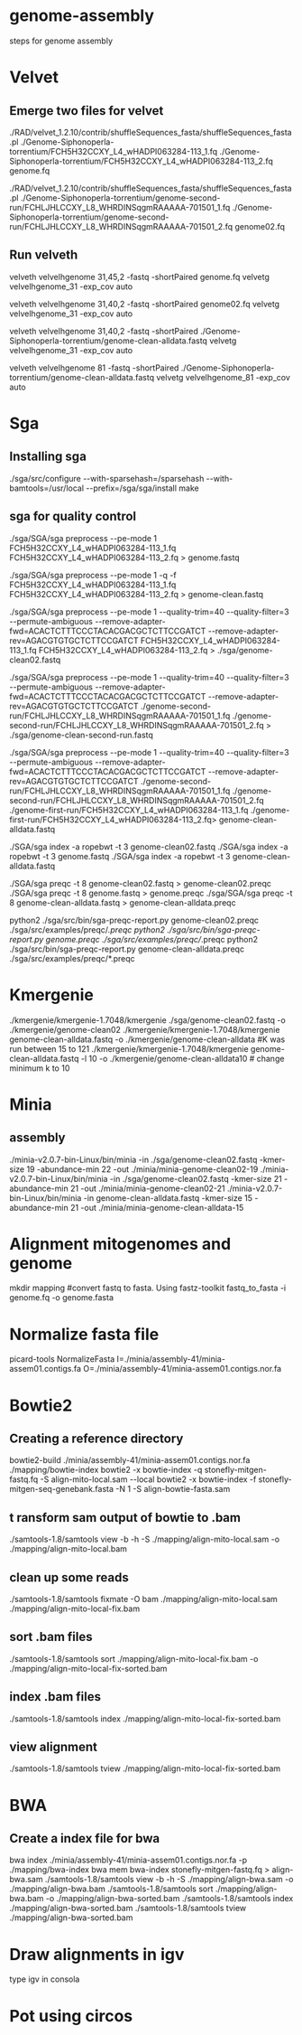 # genome-assembly
steps for genome assembly

# Velvet
## Emerge two files for velvet
./RAD/velvet_1.2.10/contrib/shuffleSequences_fasta/shuffleSequences_fasta.pl ./Genome-Siphonoperla-torrentium/FCH5H32CCXY_L4_wHADPI063284-113_1.fq ./Genome-Siphonoperla-torrentium/FCH5H32CCXY_L4_wHADPI063284-113_2.fq genome.fq

./RAD/velvet_1.2.10/contrib/shuffleSequences_fasta/shuffleSequences_fasta.pl ./Genome-Siphonoperla-torrentium/genome-second-run/FCHLJHLCCXY_L8_WHRDINSqgmRAAAAA-701501_1.fq ./Genome-Siphonoperla-torrentium/genome-second-run/FCHLJHLCCXY_L8_WHRDINSqgmRAAAAA-701501_2.fq genome02.fq

## Run velveth
velveth velvelhgenome 31,45,2 -fastq -shortPaired genome.fq 
velvetg velvelhgenome_31 -exp_cov auto 

velveth velvelhgenome 31,40,2 -fastq -shortPaired genome02.fq 
velvetg velvelhgenome_31 -exp_cov auto 

velveth velvelhgenome 31,40,2 -fastq -shortPaired ./Genome-Siphonoperla-torrentium/genome-clean-alldata.fastq 
velvetg velvelhgenome_31 -exp_cov auto 

velveth velvelhgenome 81 -fastq -shortPaired ./Genome-Siphonoperla-torrentium/genome-clean-alldata.fastq 
velvetg velvelhgenome_81 -exp_cov auto 

# Sga
## Installing sga
./sga/src/configure --with-sparsehash=/sparsehash --with-bamtools=/usr/local --prefix=/sga/sga/install
make

## sga for quality control
./sga/SGA/sga preprocess --pe-mode 1 FCH5H32CCXY_L4_wHADPI063284-113_1.fq FCH5H32CCXY_L4_wHADPI063284-113_2.fq > genome.fastq

./sga/SGA/sga preprocess --pe-mode 1 -q -f FCH5H32CCXY_L4_wHADPI063284-113_1.fq FCH5H32CCXY_L4_wHADPI063284-113_2.fq > genome-clean.fastq

./sga/SGA/sga preprocess --pe-mode 1 --quality-trim=40 --quality-filter=3 --permute-ambiguous --remove-adapter-fwd=ACACTCTTTCCCTACACGACGCTCTTCCGATCT --remove-adapter-rev=AGACGTGTGCTCTTCCGATCT FCH5H32CCXY_L4_wHADPI063284-113_1.fq FCH5H32CCXY_L4_wHADPI063284-113_2.fq > ./sga/genome-clean02.fastq

./sga/SGA/sga preprocess --pe-mode 1 --quality-trim=40 --quality-filter=3 --permute-ambiguous --remove-adapter-fwd=ACACTCTTTCCCTACACGACGCTCTTCCGATCT --remove-adapter-rev=AGACGTGTGCTCTTCCGATCT ./genome-second-run/FCHLJHLCCXY_L8_WHRDINSqgmRAAAAA-701501_1.fq ./genome-second-run/FCHLJHLCCXY_L8_WHRDINSqgmRAAAAA-701501_2.fq > ./sga/genome-clean-second-run.fastq

./sga/SGA/sga preprocess --pe-mode 1 --quality-trim=40 --quality-filter=3 --permute-ambiguous --remove-adapter-fwd=ACACTCTTTCCCTACACGACGCTCTTCCGATCT --remove-adapter-rev=AGACGTGTGCTCTTCCGATCT ./genome-second-run/FCHLJHLCCXY_L8_WHRDINSqgmRAAAAA-701501_1.fq ./genome-second-run/FCHLJHLCCXY_L8_WHRDINSqgmRAAAAA-701501_2.fq ./genome-first-run/FCH5H32CCXY_L4_wHADPI063284-113_1.fq ./genome-first-run/FCH5H32CCXY_L4_wHADPI063284-113_2.fq> genome-clean-alldata.fastq

./SGA/sga index -a ropebwt -t 3 genome-clean02.fastq
./SGA/sga index -a ropebwt -t 3 genome.fastq
./SGA/sga index -a ropebwt -t 3 genome-clean-alldata.fastq

./SGA/sga preqc -t 8 genome-clean02.fastq > genome-clean02.preqc
./SGA/sga preqc -t 8 genome.fastq > genome.preqc
./sga/SGA/sga preqc -t 8 genome-clean-alldata.fastq > genome-clean-alldata.preqc

python2 ./sga/src/bin/sga-preqc-report.py genome-clean02.preqc ./sga/src/examples/preqc/*.preqc 
python2 ./sga/src/bin/sga-preqc-report.py genome.preqc ./sga/src/examples/preqc/*.preqc
python2 ./sga/src/bin/sga-preqc-report.py genome-clean-alldata.preqc ./sga/src/examples/preqc/*.preqc

# Kmergenie
./kmergenie/kmergenie-1.7048/kmergenie ./sga/genome-clean02.fastq -o ./kmergenie/genome-clean02
./kmergenie/kmergenie-1.7048/kmergenie genome-clean-alldata.fastq -o ./kmergenie/genome-clean-alldata #K was run between 15 to 121
./kmergenie/kmergenie-1.7048/kmergenie genome-clean-alldata.fastq -l 10 -o ./kmergenie/genome-clean-alldata10 # change minimum k to 10

# Minia
## assembly
./minia-v2.0.7-bin-Linux/bin/minia -in ./sga/genome-clean02.fastq -kmer-size 19 -abundance-min 22 -out ./minia/minia-genome-clean02-19
./minia-v2.0.7-bin-Linux/bin/minia -in ./sga/genome-clean02.fastq -kmer-size 21 -abundance-min 21 -out ./minia/minia-genome-clean02-21
./minia-v2.0.7-bin-Linux/bin/minia -in genome-clean-alldata.fastq -kmer-size 15 -abundance-min 21 -out ./minia/minia-genome-clean-alldata-15



# Alignment mitogenomes and genome
mkdir mapping
#convert fastq to fasta. Using fastz-toolkit
fastq_to_fasta -i genome.fq -o genome.fasta

# Normalize fasta file
picard-tools NormalizeFasta I=./minia/assembly-41/minia-assem01.contigs.fa O=./minia/assembly-41/minia-assem01.contigs.nor.fa

# Bowtie2
## Creating a reference directory
bowtie2-build ./minia/assembly-41/minia-assem01.contigs.nor.fa ./mapping/bowtie-index
bowtie2 -x bowtie-index -q stonefly-mitgen-fastq.fq -S align-mito-local.sam --local
bowtie2 -x bowtie-index -f stonefly-mitgen-seq-genebank.fasta -N 1 -S align-bowtie-fasta.sam

## t ransform sam output of bowtie to .bam
./samtools-1.8/samtools view -b -h -S ./mapping/align-mito-local.sam -o ./mapping/align-mito-local.bam

## clean up some reads
./samtools-1.8/samtools fixmate -O bam ./mapping/align-mito-local.sam ./mapping/align-mito-local-fix.bam

## sort .bam files
./samtools-1.8/samtools sort ./mapping/align-mito-local-fix.bam -o ./mapping/align-mito-local-fix-sorted.bam

## index .bam files
./samtools-1.8/samtools index ./mapping/align-mito-local-fix-sorted.bam

## view alignment
./samtools-1.8/samtools tview ./mapping/align-mito-local-fix-sorted.bam

# BWA
## Create a index file for bwa
bwa index ./minia/assembly-41/minia-assem01.contigs.nor.fa -p ./mapping/bwa-index
bwa mem bwa-index stonefly-mitgen-fastq.fq > align-bwa.sam
./samtools-1.8/samtools view -b -h -S ./mapping/align-bwa.sam -o ./mapping/align-bwa.bam
./samtools-1.8/samtools sort ./mapping/align-bwa.bam -o ./mapping/align-bwa-sorted.bam
./samtools-1.8/samtools index ./mapping/align-bwa-sorted.bam
./samtools-1.8/samtools tview ./mapping/align-bwa-sorted.bam

# Draw alignments in igv
type igv in consola

# Pot using circos
